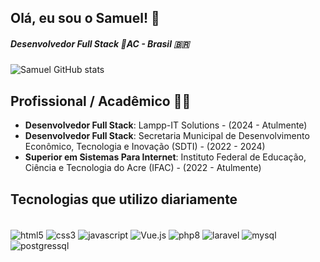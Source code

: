 ## Olá, eu sou o Samuel! 👋

##### Desenvolvedor Full Stack 📍AC - Brasil 🇧🇷

![Samuel GitHub stats](https://github-readme-stats.vercel.app/api?username=SamuelFeijo19&show_icons=true&theme=dracula)

## Profissional / Acadêmico 👨‍💻
- **Desenvolvedor Full Stack**: Lampp-IT Solutions - (2024 - Atulmente)
- **Desenvolvedor Full Stack**: Secretaria Municipal de Desenvolvimento Econômico, Tecnologia e Inovação (SDTI) - (2022 - 2024)
- **Superior em Sistemas Para Internet**: Instituto Federal de Educação, Ciência e Tecnologia do Acre (IFAC) - (2022 - Atulmente)

## Tecnologias que utilizo diariamente

<div style="display: inline_block"><br>
  <img align="center" alt="html5" src="https://img.shields.io/badge/HTML5-E34F26?style=for-the-badge&logo=html5&logoColor=white" />
  <img align="center" alt="css3" src="https://img.shields.io/badge/CSS3-1572B6?style=for-the-badge&logo=css3&logoColor=white" />
  <img align="center" alt="javascript" src="https://img.shields.io/badge/JavaScript-F7DF1E?style=for-the-badge&logo=javascript&logoColor=black" />
  <img align="center" alt="Vue.js" src="https://img.shields.io/badge/Vue.js-35495E?style=for-the-badge&logo=vuedotjs&logoColor=4FC08D" />
  <img align="center" alt="php8" src="https://img.shields.io/badge/PHP-777BB4?style=for-the-badge&logo=php&logoColor=white" />
  <img align="center" alt="laravel" src="https://img.shields.io/badge/Laravel-FF2D20?style=for-the-badge&logo=laravel&logoColor=white" />
  <img align="center" alt="mysql" src="https://img.shields.io/badge/MySQL-00000F?style=for-the-badge&logo=mysql&logoColor=whit" />
  <img align="center" alt="postgressql" src="https://img.shields.io/badge/PostgreSQL-316192?style=for-the-badge&logo=postgresql&logoColor=white" />
</div><br>
